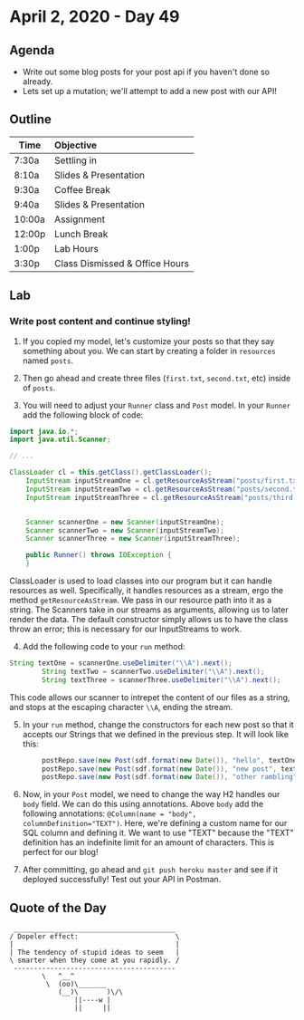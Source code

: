 # April 2, 2020 - Day 49


## Agenda

- Write out some blog posts for your post api if you haven't done so already.
- Lets set up a mutation; we'll attempt to add a new post with our API! 

## Outline

| Time   | Objective                        |
| -------|:---------------------------------|
| 7:30a  | Settling in                      |
| 8:10a  | Slides & Presentation            |
| 9:30a  | Coffee Break                     |
| 9:40a  | Slides & Presentation            |
| 10:00a | Assignment                       |
| 12:00p | Lunch Break                      |
| 1:00p  | Lab Hours                        |
| 3:30p  | Class Dismissed & Office Hours   |


## Lab

### Write post content and continue styling!

1. If you copied my model, let's customize your posts so that they say something about you. We can start by creating a folder in `resources` named `posts`. 

2. Then go ahead and create three files (`first.txt`, `second.txt`, etc) inside of `posts`. 

3. You will need to adjust your `Runner` class and `Post` model. In your `Runner` add the following block of code:

```Java
import java.io.*;
import java.util.Scanner;

// ... 

ClassLoader cl = this.getClass().getClassLoader();
    InputStream inputStreamOne = cl.getResourceAsStream("posts/first.txt");
    InputStream inputStreamTwo = cl.getResourceAsStream("posts/second.txt");
    InputStream inputStreamThree = cl.getResourceAsStream("posts/third.txt");


    Scanner scannerOne = new Scanner(inputStreamOne);
    Scanner scannerTwo = new Scanner(inputStreamTwo);
    Scanner scannerThree = new Scanner(inputStreamThree);

    public Runner() throws IOException {
    }

```

ClassLoader is used to load classes into our program but it can handle resources as well. Specifically, it handles resources as a stream, ergo the method `getResourceAsStream`. We pass in our resource path into it as a string. The Scanners take in our streams as arguments, allowing us to later render the data. The default constructor simply allows us to have the class throw an error; this is necessary for our InputStreams to work. 

4. Add the following code to your `run` method:

```Java
String textOne = scannerOne.useDelimiter("\\A").next();
        String textTwo = scannerTwo.useDelimiter("\\A").next();
        String textThree = scannerThree.useDelimiter("\\A").next();
```

This code allows our scanner to intrepet the content of our files as a string, and stops at the escaping character `\\A`, ending the stream. 

5. In your `run` method, change the constructors for each new post so that it accepts our Strings that we defined in the previous step. It will look like this:

```Java
        postRepo.save(new Post(sdf.format(new Date()), "hello", textOne));
        postRepo.save(new Post(sdf.format(new Date()), "new post", textTwo));
        postRepo.save(new Post(sdf.format(new Date()), "other rambling", textThree));
```

6. Now, in your `Post` model, we need to change the way H2 handles our `body` field. We can do this using annotations. Above `body` add the following annotations: `@Column(name = "body", columnDefinition="TEXT")`. Here, we're defining a custom name for our SQL column and defining it. We want to use "TEXT" because the "TEXT" definition has an indefinite limit for an amount of characters. This is perfect for our blog! 

7. After committing, go ahead and `git push heroku master` and see if it deployed successfully! Test out your API in Postman. 

## Quote of the Day 
```
 ________________________________________
/ Dopeler effect:                        \
|                                        |
| The tendency of stupid ideas to seem   |
\ smarter when they come at you rapidly. /
 ----------------------------------------
        \   ^__^
         \  (oo)\_______
            (__)\       )\/\
                ||----w |
                ||     ||

```